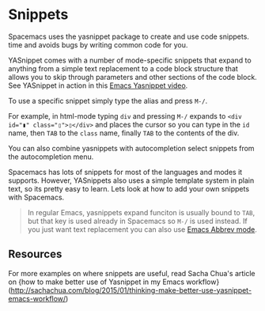 # Snippets

Spacemacs uses the yasnippet package to create and use code snippets.   time and avoids bugs by writing common code for you.

YASnippet comes with a number of mode-specific snippets that expand to anything from a simple text replacement to a code block structure that allows you to skip through parameters and other sections of the code block.  See YASnippet in action in this [Emacs Yasnippet video](https://www.youtube.com/watch?v=-4O-ZYjQxks).

To use a specific snippet simply type the alias and press `M-/`.

For example, in html-mode typing `div` and pressing `M-/` expands to `<div id="▮" class="▯">▯</div>` and places the cursor so you can type in the `id` name, then `TAB` to the `class` name, finally `TAB` to the contents of the div.

You can also combine yasnippets with autocompletion select snippets from the autocompletion menu.

Spacemacs has lots of snippets for most of the languages and modes it supports.  However, YASnippets also uses a simple template system in plain text, so its pretty easy to learn.  Lets look at how to add your own snippets with Spacemacs.

> In regular Emacs, yasnippets expand funciton is usually bound to `TAB`, but that key is used already in Spacemacs so `M-/` is used instead.
> If you just want text replacement you can also use [Emacs Abbrev mode](http://ergoemacs.org/emacs/emacs_abbrev_mode.html).


## Resources 

For more examples on where snippets are useful, read Sacha Chua's article on {how to make better use of Yasnippet in my Emacs workflow}(http://sachachua.com/blog/2015/01/thinking-make-better-use-yasnippet-emacs-workflow/)
